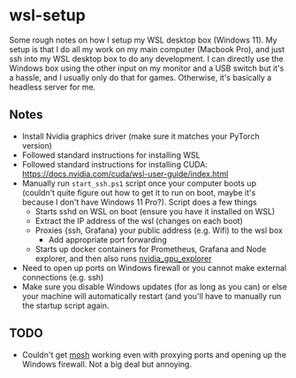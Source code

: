 # wsl-setup

Some rough notes on how I setup my WSL desktop box (Windows 11).  My setup is
that I do all my work on my main computer (Macbook Pro), and just ssh into my
WSL desktop box to do any development.  I can directly use the Windows box
using the other input on my monitor and a USB switch but it's a hassle, and I
usually only do that for games.  Otherwise, it's basically a headless server
for me.

## Notes

* Install Nvidia graphics driver (make sure it matches your PyTorch version)
* Followed standard instructions for installing WSL
* Followed standard instructions for installing CUDA:
  https://docs.nvidia.com/cuda/wsl-user-guide/index.html
* Manually run `start_ssh.ps1` script once your computer boots up (couldn't quite figure
  out how to get it to run on boot, maybe it's because I don't have Windows 11
  Pro?).  Script does a few things
    * Starts sshd on WSL on boot (ensure you have it installed on WSL)
    * Extract the IP address of the wsl (changes on each boot)
    * Proxies {ssh, Grafana} your public address (e.g. Wifi) to the wsl box
        * Add appropriate port forwarding
    * Starts up docker containers for Prometheus, Grafana and Node explorer, and then also runs [nvidia_gpu_explorer](https://github.com/utkuozdemir/nvidia_gpu_exporter)
* Need to open up ports on Windows firewall or you cannot make external connections (e.g. ssh)
* Make sure you disable Windows updates (for as long as you can) or else your
  machine will automatically restart (and you'll have to manually run the
  startup script again.

## TODO

* Couldn't get [mosh](https://mosh.org) working even with proxying ports and
  opening up the Windows firewall.  Not a big deal but annoying.
